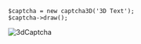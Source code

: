 ```
$captcha = new captcha3D('3D Text');
$captcha->draw();
```

![3dCaptcha](http://s18.postimage.org/pz1pb7vvt/a_php.png "3dCaptcha")